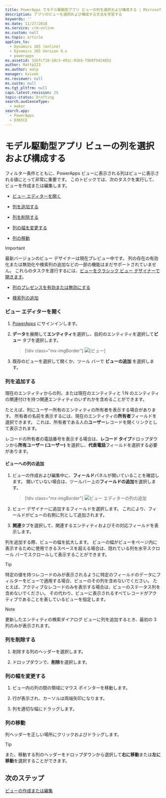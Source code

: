 ```yaml
---
title: PowerApps でモデル駆動型アプリ ビューの列を選択および構成する | MicrosoftDocs
description: アプリのビューを選択および構成する方法を学習する
keywords: ''
ms.date: 11/27/2018
ms.service: crm-online
ms.custom: null
ms.topic: article
applies_to:
  - Dynamics 365 (online)
  - Dynamics 365 Version 9.x
  - powerapps
ms.assetid: 31bfcf18-58c3-491c-91b5-f9b0f5424852
author: Mattp123
ms.author: matp
manager: kvivek
ms.reviewer: null
ms.suite: null
ms.tgt_pltfrm: null
caps.latest.revision: 25
topic-status: Drafting
search.audienceType:
  - maker
search.app:
  - PowerApps
  - D365CE
---
```


# <a name="choose-and-configure-columns-in-model-driven-app-views"></a>モデル駆動型アプリ ビューの列を選択および構成する

<a name="BKMK_ChooseAndConfigureColumns"></a>   

 フィルター条件とともに、PowerApps ビューに表示される列はビューに表示される値にとって非常に重要です。 このトピックでは、次のタスクを実行して、ビューを作成または編集します。  

-   [ビュー エディターを開く](choose-and-configure-columns.md#open-the-view-editor)  
   
-   [列を追加する](choose-and-configure-columns.md#BKMK_AddColumns)  
  
-   [列を削除する](choose-and-configure-columns.md#BKMK_RemoveColumns)  
  
-   [列の幅を変更する](choose-and-configure-columns.md#BKMK_ChangeColumnWidth)  
  
-   [列の移動](choose-and-configure-columns.md#BKMK_MoveAColumns)  
    
  > [!IMPORTANT]
  > 最新バージョンのビュー デザイナーは現在プレビュー中です。 列の存在の有効化または無効化や検索列の追加などの一部の機能はまだサポートされていません。 これらのタスクを遂行するには、[ビューをクラシック ビュー デザイナーで開きます](/dynamics365/customer-engagement/customize/create-and-edit-views#open-the-classic-view-designer)。
  >  -   [列のプレゼンスを有効または無効にする](/dynamics365/customer-engagement/customize/choose-and-configure-columns#BKMK_EnableOrDisablePresence)  
  >
  >  -   [検索列の追加](choose-and-configure-columns.md#BKMK_AddFindColumns)  



### <a name="open-the-view-editor"></a>ビュー エディターを開く

1.  [PowerApps](https://web.powerapps.com/?utm_source=padocs&utm_medium=linkinadoc&utm_campaign=referralsfromdoc) にサインインします。  

2.  **データ**を展開して**エンティティ**を選択し、目的のエンティティを選択して**ビュー** タブを選択します。 

    > [!div class="mx-imgBorder"] 
    > ![[ビュー]](media/available-views.png)

3. 既存のビューを選択して開くか、ツール バーで **ビューの追加** を選択します。 

<a name="BKMK_AddColumns"></a>   
### <a name="add-columns"></a>列を追加する  
 現在のエンティティからの列、または現在のエンティティと 1:N のエンティティの関連付けを持つ関連エンティティのいずれかを含めることができます。  
  
 たとえば、列にユーザー所有のエンティティの所有者を表示する場合があります。 所有者の名前を表示するには、現在のエンティティの**所有者**フィールドを選択できます。 これは、所有者である人の**ユーザー**レコードを開くリンクとして表示されます。  
  
 レコードの所有者の電話番号を表示する場合は、**レコード タイプ**ドロップダウンから**所有ユーザー (ユーザー)** を選択し、**代表電話**フィールドを選択する必要があります。  
  
#### <a name="add-columns-to-views"></a>ビューへの列の追加  
  
1.  ビューの作成および編集中に、**フィールド**パネルが開いていることを確認します。 開いていない場合は、ツールバー上の**フィールドの追加**を選択します。 

    > [!div class="mx-imgBorder"] 
    > ![ビュー エディターの列の追加](media/fields-drawer-view-designer.png)

2.  ビュー デザイナーに追加するフィールドを選択します。 これにより、フィールドがビューの右側に列として追加されます。

3.  **関連**タブを選択して、関連するエンティティおよびその対応フィールドを表示します。
  
 列を追加する際、ビューの幅を拡大します。 ビューの幅がビューをページ内に表示するために使用できるスペースを超える場合は、隠れている列を水平スクロール バーでスクロールして表示することができます。  
  
> [!TIP]
>  特定の値を持つレコードのみが表示されるように特定のフィールドのデータにフィルターをビューで適用する場合、ビューのその列を含めないでください。 たとえば、アクティブなレコードのみを表示する場合は、ビューのステータス列を含めないでください。 その代わり、ビューに表示されるすべてレコードがアクティブであることを表しているビューを指定します。  
  
> [!NOTE]
>  更新したエンティティの検索ダイアログ ビューに列を追加するとき、最初の 3 列のみが表示されます。  
  
<a name="BKMK_RemoveColumns"></a>   
### <a name="remove-columns"></a>列を削除する  
  
1.  削除する列のヘッダーを選択します。  
  
2.  ドロップダウンで、**削除**を選択します。  
  
<a name="BKMK_ChangeColumnWidth"></a>   
### <a name="change-column-width"></a>列の幅を変更する  
  
1.  ビュー内の列の間の領域にマウス ポインターを移動します。  
  
2.  行が表示され、カーソルは両端矢印になります。  
  
3.  列を適切な幅にドラッグします。  
  
<a name="BKMK_MoveAColumns"></a>   
### <a name="move-a-column"></a>列の移動  
  
列ヘッダーを正しい場所にクリックおよびドラッグします。
  
> [!TIP]
>   また、移動する列のヘッダーをドロップダウンから選択して**右に移動**または**左に移動**を選択することができます。  
  
## <a name="next-steps"></a>次のステップ
[ビューの作成または編集](create-edit-views.md)
